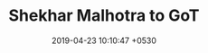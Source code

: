 ---
layout: post
title:  "Shekhar Malhotra to GoT"
date:   2019-04-23 10:10:47 +0530
categories: meta
---